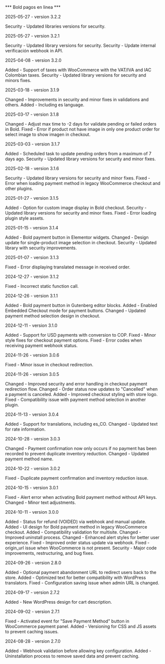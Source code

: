 *** Bold pagos en linea ***

2025-05-27 - version 3.2.2

Security - Updated libraries versions for security.

2025-05-27 - version 3.2.1

Security - Updated library versions for security.
Security - Update internal verificación webhook in API.

2025-04-08 - version 3.2.0

Added - Support of taxes with WooCommerce with the VAT/IVA and IAC Colombian taxes.
Security - Updated library versions for security and minors fixes.

2025-03-18 - version 3.1.9

Changed - Improvements in security and minor fixes in validations and others.
Added - Including es language.

2025-03-17 - version 3.1.8

Changed - Adjust max time to -2 days for validate pending or failed orders in Bold.
Fixed - Error if product not have image in only one product order for select image to show imagen in checkout.

2025-03-03 - version 3.1.7

Added - Scheduled task to update pending orders from a maximum of 7 days ago.
Security - Updated library versions for security and minor fixes.

2025-02-18 - version 3.1.6

Security - Updated library versions for security and minor fixes.
Fixed - Error when loading payment method in legacy WooCommerce checkout and other plugins.

2025-01-27 - version 3.1.5

Added - Option for custom image display in Bold checkout.
Security - Updated library versions for security and minor fixes.
Fixed - Error loading plugin style assets.

2025-01-15 - version 3.1.4

Added - Bold payment button in Elementor widgets.
Changed - Design update for single-product image selection in checkout.
Security - Updated library with security improvements.

2025-01-07 - version 3.1.3

Fixed - Error displaying translated message in received order.

2024-12-27 - version 3.1.2

Fixed - Incorrect static function call.

2024-12-26 - version 3.1.1

Added - Bold payment button in Gutenberg editor blocks.
Added - Enabled Embedded Checkout mode for payment buttons.
Changed - Updated payment method selection design in checkout.

2024-12-11 - version 3.1.0

Added - Support for USD payments with conversion to COP.
Fixed - Minor style fixes for checkout payment options.
Fixed - Error codes when receiving payment webhook status.

2024-11-26 - version 3.0.6

Fixed - Minor issue in checkout redirection.

2024-11-26 - version 3.0.5

Changed - Improved security and error handling in checkout payment redirection flow.
Changed - Order status now updates to "Cancelled" when a payment is canceled.
Added - Improved checkout styling with store logo.
Fixed - Compatibility issue with payment method selection in another plugin.

2024-11-13 - version 3.0.4

Added - Support for translations, including es_CO.
Changed - Updated text for rate information.

2024-10-28 - version 3.0.3

Changed - Payment confirmation now only occurs if no payment has been recorded to prevent duplicate inventory reduction.
Changed - Updated payment method name.

2024-10-22 - version 3.0.2

Fixed - Duplicate payment confirmation and inventory reduction issue.

2024-10-15 - version 3.0.1

Fixed - Alert error when activating Bold payment method without API keys.
Changed - Minor text adjustments.

2024-10-11 - version 3.0.0

Added - Status for refund (VOIDED) via webhook and manual update.
Added - UI design for Bold payment method in legacy WooCommerce checkout.
Added - Compatibility validation for multisite.
Changed - Improved uninstall process.
Changed - Enhanced alert styles for better user experience.
Fixed - Improved order status update via webhook.
Fixed - origin_url issue when WooCommerce is not present.
Security - Major code improvements, restructuring, and bug fixes.

2024-09-26 - version 2.8.0

Added - Optional payment abandonment URL to redirect users back to the store.
Added - Optimized text for better compatibility with WordPress translators.
Fixed - Configuration saving issue when admin URL is changed.

2024-09-17 - version 2.7.2

Added - New WordPress design for cart description.

2024-09-02 - version 2.7.1

Fixed - Activated event for "Save Payment Method" button in WooCommerce payment panel.
Added - Versioning for CSS and JS assets to prevent caching issues.

2024-08-28 - version 2.7.0

Added - Webhook validation before allowing key configuration.
Added - Uninstallation process to remove saved data and prevent caching.
